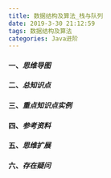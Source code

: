 ```yaml
---
title: 数据结构及算法_栈与队列
date: 2019-3-30 21:12:59
tags: 数据结构及算法
categories: Java进阶
---
```


#### 一、*思维导图*

#### 二、*总知识点*

#### 三、*重点知识点实例*

#### 四、*参考资料*

#### 五、*思维扩展*

#### 六、*存在疑问*
